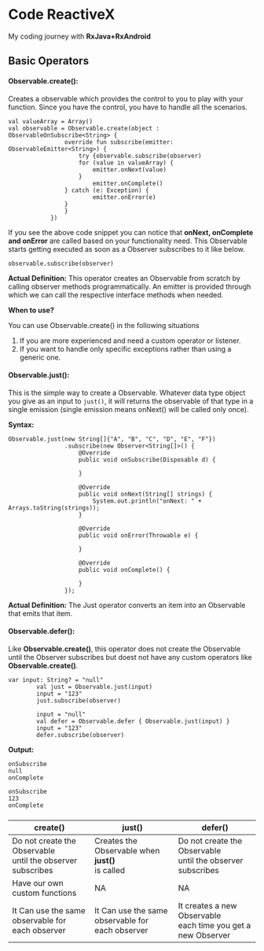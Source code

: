 # Code ReactiveX 
My coding journey with **RxJava+RxAndroid**

## Basic Operators

#### Observable.create():
   
  Creates a observable which provides the control to you to play with your function. Since you have the control, you have to handle all the scenarios.
  ```
  val valueArray = Array()
  val observable = Observable.create(object : ObservableOnSubscribe<String> {
                  override fun subscribe(emitter: ObservableEmitter<String>) {
                      try {observable.subscribe(observer)
                      for (value in valueArray) {
                          emitter.onNext(value)
                      }
                          emitter.onComplete()
                  } catch (e: Exception) {
                          emitter.onError(e)
                  }
                  }
              })
  ```  
  If you see the above code snippet you can notice that **onNext, onComplete and onError** are called based on your functionality need.
  This Observable starts getting executed as soon as a Observer subscribes to it like below.
  ```
  observable.subscribe(observer)
  ```
 
  **Actual Definition:** This operator creates an Observable from scratch by calling observer methods programmatically. 
  An emitter is provided through which we can call the respective interface methods when needed.
  
  **When to use?** 
  
  You can use Observable.create() in the following situations 
  1. If you are more experienced and need a custom operator or listener.
  2. If you want to handle only specific exceptions rather than using a generic one. 
  
#### Observable.just():

This is the simple way to create a Observable. 
Whatever data type object you give as an input to `just()`, 
it will returns the observable of that type in a single emission
(single emission means onNext() will be called only once).

**Syntax:**
```
Observable.just(new String[]{"A", "B", "C", "D", "E", "F"})
                .subscribe(new Observer<String[]>() {
                    @Override
                    public void onSubscribe(Disposable d) {

                    }

                    @Override
                    public void onNext(String[] strings) {
                        System.out.println("onNext: " + Arrays.toString(strings));
                    }

                    @Override
                    public void onError(Throwable e) {

                    }

                    @Override
                    public void onComplete() {

                    }
                });
```

**Actual Definition:** The Just operator converts an item into an Observable that emits that item.

#### Observable.defer(): 

Like **Observable.create()**, this operator does not create the Observable until the Observer subscribes 
but doest not have any custom operators like **Observable.create()**. 

```
var input: String? = "null"
        val just = Observable.just(input)
        input = "123"
        just.subscribe(observer)

        input = "null"
        val defer = Observable.defer { Observable.just(input) }
        input = "123"
        defer.subscribe(observer)
``` 
**Output:**
```
onSubscribe
null
onComplete

onSubscribe
123
onComplete
```
### 

| create() | just() | defer() |
|---|---|---|
| Do not create the Observable <br/> until the observer subscribes | Creates the Observable when **just()** <br/> is called  | Do not create the Observable <br/> until the observer subscribes   |
| Have our own custom functions| NA| NA|
|It Can use the same observable for <br/> each observer|It Can use the same observable for <br/> each observer|It creates a new Observable <br/> each time you get a new Observer|



